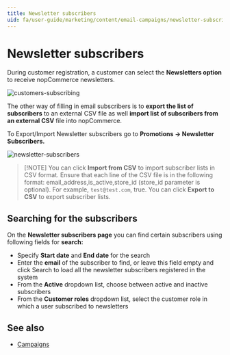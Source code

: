 ```yaml
---
title: Newsletter subscribers
uid: fa/user-guide/marketing/content/email-campaigns/newsletter-subscribers
---
```


# Newsletter subscribers

During customer registration, a customer can select the **Newsletters option** to receive nopCommerce newsletters.

![customers-subscribing](_static/newsletter-subscribers/customer-subs.png)

The other way of filling in email subscribers is to **export the list of subscribers** to an external CSV file as well **import list of subscribers from an external CSV** file into nopCommerce.

To Export/Import Newsletter subscribers go to **Promotions → Newsletter Subscribers.**

![newsletter-subscribers](_static/newsletter-subscribers/NewsLetterSubscription.png)

> [!NOTE] You can click **Import from CSV** to import subscriber lists in CSV format. Ensure that each line of the CSV file is in the following format: email_address,is_active,store_id (store_id parameter is optional). For example, `test@test.com`, true. You can click **Export to CSV** to export subscriber lists.

## Searching for the subscribers

On the **Newsletter subscribers page** you can find certain subscribers using following fields for **search:**

- Specify **Start date** and **End date** for the search
- Enter the **email** of the subscriber to find, or leave this field empty and click Search to load all the newsletter subscribers registered in the system
- From the **Active** dropdown list, choose between active and inactive subscribers
- From the **Customer roles** dropdown list, select the customer role in which a user subscribed to newsletters

## See also

- [Campaigns](xref:fa/user-guide/marketing/content/email-campaigns/all-campaigns)